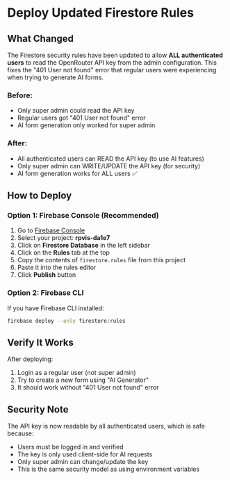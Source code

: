 # Deploy Updated Firestore Rules

## What Changed
The Firestore security rules have been updated to allow **ALL authenticated users** to read the OpenRouter API key from the admin configuration. This fixes the "401 User not found" error that regular users were experiencing when trying to generate AI forms.

### Before:
- Only super admin could read the API key
- Regular users got "401 User not found" error
- AI form generation only worked for super admin

### After:
- All authenticated users can READ the API key (to use AI features)
- Only super admin can WRITE/UPDATE the API key (for security)
- AI form generation works for ALL users ✅

## How to Deploy

### Option 1: Firebase Console (Recommended)
1. Go to [Firebase Console](https://console.firebase.google.com)
2. Select your project: **rpvis-da1e7**
3. Click on **Firestore Database** in the left sidebar
4. Click on the **Rules** tab at the top
5. Copy the contents of `firestore.rules` file from this project
6. Paste it into the rules editor
7. Click **Publish** button

### Option 2: Firebase CLI
If you have Firebase CLI installed:
```bash
firebase deploy --only firestore:rules
```

## Verify It Works
After deploying:
1. Login as a regular user (not super admin)
2. Try to create a new form using "AI Generator"
3. It should work without "401 User not found" error

## Security Note
The API key is now readable by all authenticated users, which is safe because:
- Users must be logged in and verified
- The key is only used client-side for AI requests
- Only super admin can change/update the key
- This is the same security model as using environment variables
